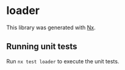 # loader

This library was generated with [Nx](https://nx.dev).

## Running unit tests

Run `nx test loader` to execute the unit tests.
